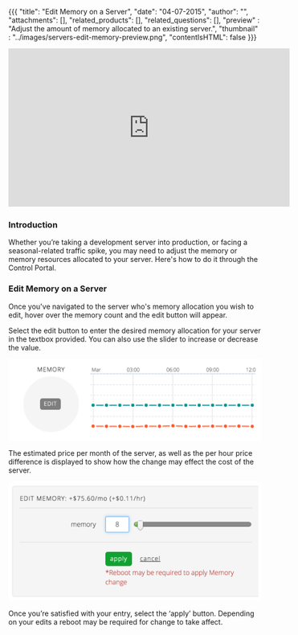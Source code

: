 {{{
  "title": "Edit Memory on a Server",
  "date": "04-07-2015",
  "author": "",
  "attachments": [],
  "related_products": [],
  "related_questions": [],
  "preview" : "Adjust the amount of memory allocated to an existing server.",
  "thumbnail" : "../images/servers-edit-memory-preview.png",
  "contentIsHTML": false
}}}

<iframe width="560" height="315" src="https://www.youtube.com/embed/5mfT9ejQmqw?rel=0&amp;showinfo=0" frameborder="0" allowfullscreen></iframe>

### Introduction

Whether you’re taking a development server into production, or facing a seasonal-related traffic spike, you may need to adjust the memory or memory resources allocated to your server. Here's how to do it through the Control Portal.

### Edit Memory on a Server

Once you've navigated to the server who's memory allocation you wish to edit, hover over the memory count and the edit button will appear.

Select the edit button to enter the desired memory allocation for your server in the textbox provided. You can also use the slider to increase or decrease the value.

![Edit memory button](../images/servers-edit-memory-1.png)

The estimated price per month of the server, as well as the per hour price difference is displayed to show how the change may effect the cost of the server.

![Edit the amount of memory allocated to the server](../images/servers-edit-memory-2.png)

Once you’re satisfied with your entry, select the ‘apply’ button. Depending on your edits a reboot may be required for change to take affect.
